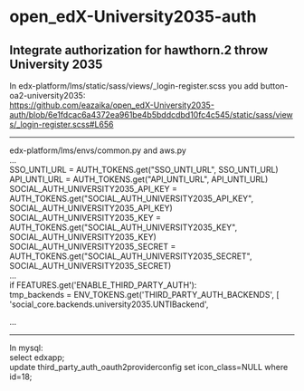 # open_edX-University2035-auth
Integrate authorization for hawthorn.2 throw University 2035
-
In edx-platform/lms/static/sass/views/_login-register.scss you add button-oa2-university2035:  
https://github.com/eazaika/open_edX-University2035-auth/blob/6e1fdcac6a4372ea961be4b5bddcdbd10fc4c545/static/sass/views/_login-register.scss#L656  
***
edx-platform/lms/envs/common.py and aws.py  
...  
SSO_UNTI_URL = AUTH_TOKENS.get("SSO_UNTI_URL", SSO_UNTI_URL)  
API_UNTI_URL = AUTH_TOKENS.get("API_UNTI_URL", API_UNTI_URL)  
SOCIAL_AUTH_UNIVERSITY2035_API_KEY = AUTH_TOKENS.get("SOCIAL_AUTH_UNIVERSITY2035_API_KEY", SOCIAL_AUTH_UNIVERSITY2035_API_KEY)  
SOCIAL_AUTH_UNIVERSITY2035_KEY = AUTH_TOKENS.get("SOCIAL_AUTH_UNIVERSITY2035_KEY", SOCIAL_AUTH_UNIVERSITY2035_KEY)  
SOCIAL_AUTH_UNIVERSITY2035_SECRET = AUTH_TOKENS.get("SOCIAL_AUTH_UNIVERSITY2035_SECRET", SOCIAL_AUTH_UNIVERSITY2035_SECRET)  
...  
if FEATURES.get('ENABLE_THIRD_PARTY_AUTH'):  
    tmp_backends = ENV_TOKENS.get('THIRD_PARTY_AUTH_BACKENDS', [  
        'social_core.backends.university2035.UNTIBackend',  
     
...
***
In mysql:  
select edxapp;  
update third_party_auth_oauth2providerconfig set icon_class=NULL where id=18;  
